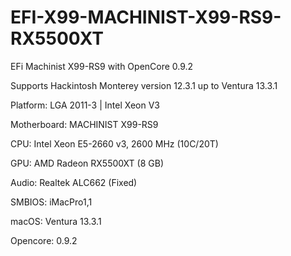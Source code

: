 # EFI-X99-MACHINIST-X99-RS9-RX5500XT
EFi Machinist X99-RS9 with OpenCore 0.9.2

Supports Hackintosh Monterey version 12.3.1 up to Ventura 13.3.1

Platform: LGA 2011-3 | Intel Xeon V3

Motherboard: MACHINIST X99-RS9

CPU: Intel Xeon E5-2660 v3, 2600 MHz (10C/20T)

GPU: AMD Radeon RX5500XT (8 GB)

Audio: Realtek ALC662 (Fixed)

SMBIOS: iMacPro1,1

macOS: Ventura 13.3.1

Opencore: 0.9.2
